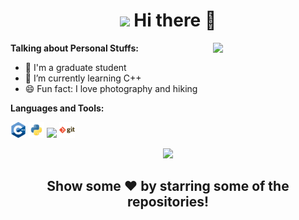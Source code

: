 <h1 align="center"> <img src="https://media.giphy.com/media/VgCDAzcKvsR6OM0uWg/giphy.gif" width="40"> Hi there 👋 <br/> </h1> 

<img align='right' src="https://cdn.jsdelivr.net/gh/KeyForce/PictureBed/NoteBook/20200809203218.jpg" width="180">

**Talking about Personal Stuffs:**

- 🔭 I'm a graduate student
- 🌱 I’m currently learning  C++
- 😄 Fun fact: I love photography and hiking

**Languages and Tools:**  

<code><img height="25" src="https://raw.githubusercontent.com/github/explore/80688e429a7d4ef2fca1e82350fe8e3517d3494d/topics/cpp/cpp.png"></code> <code><img height="25" src="https://raw.githubusercontent.com/github/explore/80688e429a7d4ef2fca1e82350fe8e3517d3494d/topics/python/python.png"></code> <code><img height="25" src="https://pytorch.org/assets/images/pytorch-logo.png"></code> <code><img height="25" src="https://raw.githubusercontent.com/github/explore/80688e429a7d4ef2fca1e82350fe8e3517d3494d/topics/git/git.png"></code>

<div align=center>
    <img src ="https://github-readme-stats.vercel.app/api?username=KeyForce&count_private=true&hide_border=true&show_icons=true"/>
</div>

<h2 align="center"> Show some ❤️ by starring some of the repositories! <br/> </h2> 
